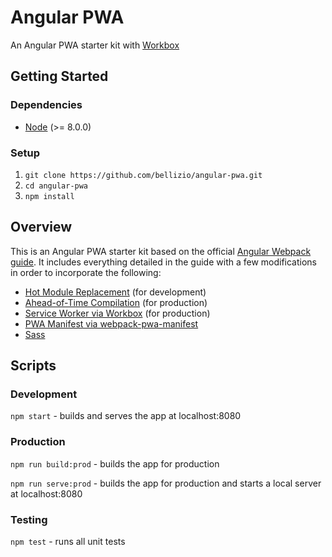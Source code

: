 # Angular PWA

An Angular PWA starter kit with [Workbox](https://developers.google.com/web/tools/workbox/)

## Getting Started

### Dependencies
* [Node](https://nodejs.org/) (>= 8.0.0)

### Setup
1. `git clone https://github.com/bellizio/angular-pwa.git`
1. `cd angular-pwa`
1. `npm install`

## Overview

This is an Angular PWA starter kit based on the official [Angular Webpack guide](https://angular.io/docs/ts/latest/guide/webpack.html). It includes everything detailed in the guide with a few modifications in order to incorporate the following:

* [Hot Module Replacement](https://webpack.js.org/concepts/hot-module-replacement/) (for development)
* [Ahead-of-Time Compilation](https://angular.io/guide/aot-compiler) (for production)
* [Service Worker via Workbox](https://developers.google.com/web/tools/workbox/) (for production)
* [PWA Manifest via webpack-pwa-manifest](https://github.com/arthurbergmz/webpack-pwa-manifest)
* [Sass](http://sass-lang.com/)

## Scripts

### Development

```npm start``` - builds and serves the app at localhost:8080

### Production

```npm run build:prod``` - builds the app for production

```npm run serve:prod``` - builds the app for production and starts a local server at localhost:8080

### Testing

```npm test``` - runs all unit tests
